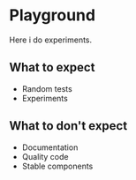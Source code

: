 # Playground

Here i do experiments.

## What to expect

- Random tests
- Experiments

## What to don't expect

- Documentation
- Quality code
- Stable components
